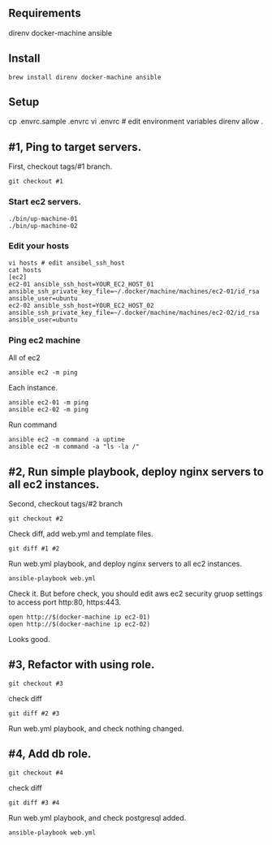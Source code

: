 ## Requirements

direnv
docker-machine
ansible

## Install

```shell
brew install direnv docker-machine ansible
```

## Setup

cp .envrc.sample .envrc
vi .envrc # edit environment variables
direnv allow .


## #1, Ping to target servers.

First, checkout tags/#1 branch.

```shell
git checkout #1
```

### Start ec2 servers.

```shell
./bin/up-machine-01
./bin/up-machine-02
```

### Edit your hosts

```shell
vi hosts # edit ansibel_ssh_host
cat hosts
[ec2]
ec2-01 ansible_ssh_host=YOUR_EC2_HOST_01 ansible_ssh_private_key_file=~/.docker/machine/machines/ec2-01/id_rsa ansible_user=ubuntu
ec2-02 ansible_ssh_host=YOUR_EC2_HOST_02 ansible_ssh_private_key_file=~/.docker/machine/machines/ec2-02/id_rsa ansible_user=ubuntu
```

### Ping ec2 machine

All of ec2

```shell
ansible ec2 -m ping
```

Each instance.

```shell
ansible ec2-01 -m ping
ansible ec2-02 -m ping
```

Run command

```shell
ansible ec2 -m command -a uptime
ansible ec2 -m command -a "ls -la /"
```

## #2, Run simple playbook, deploy nginx servers to all ec2 instances.

Second, checkout tags/#2 branch

```shell
git checkout #2
```

Check diff, add web.yml and template files.

```
git diff #1 #2
```

Run web.yml playbook, and deploy nginx servers to all ec2 instances.

```
ansible-playbook web.yml
```

Check it. But before check, you should edit aws ec2 security gruop settings to access port http:80, https:443.

```
open http://$(docker-machine ip ec2-01)
open http://$(docker-machine ip ec2-02)
```

Looks good.

## #3, Refactor with using role.


```shell
git checkout #3
```

check diff

```shell
git diff #2 #3
```

Run web.yml playbook, and check nothing changed.

## #4, Add db role.

```
git checkout #4
```

check diff

```
git diff #3 #4
```

Run web.yml playbook, and check postgresql added.

```
ansible-playbook web.yml
```
